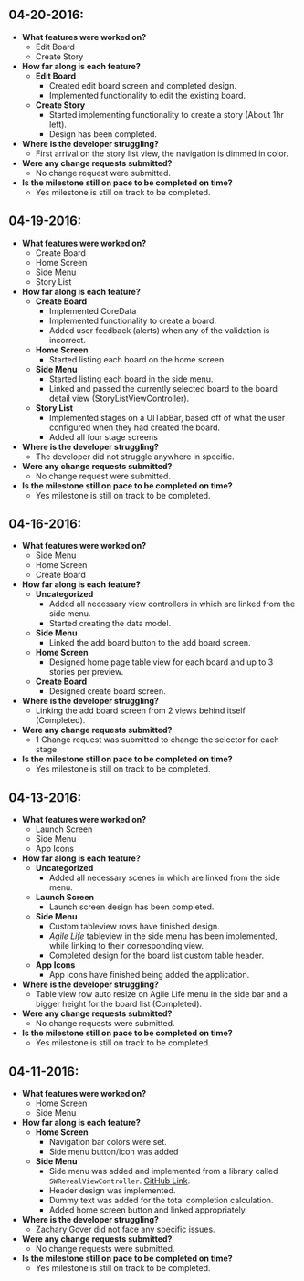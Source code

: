 **04-20-2016:**
--------------------------------
- **What features were worked on?**
	- Edit Board
	- Create Story
- **How far along is each feature?**
	- **Edit Board**
		- Created edit board screen and completed design.
		- Implemented functionality to edit the existing board.
	- **Create Story**
		- Started implementing functionality to create a story (About 1hr left).
		- Design has been completed.
- **Where is the developer struggling?**
	- First arrival on the story list view, the navigation is dimmed in color. 
- **Were any change requests submitted?**
	- No change request were submitted.
- **Is the milestone still on pace to be completed on time?**
	- Yes milestone is still on track to be completed.

**04-19-2016:**
--------------------------------
- **What features were worked on?**
	- Create Board
	- Home Screen
	- Side Menu
	- Story List
- **How far along is each feature?**
	- **Create Board**
		- Implemented CoreData
		- Implemented functionality to create a board.
		- Added user feedback (alerts) when any of the validation is incorrect.
	- **Home Screen**
		- Started listing each board on the home screen.
	- **Side Menu**
		- Started listing each board in the side menu.
		- Linked and passed the currently selected board to the board detail view (StoryListViewController).
	- **Story List**
		- Implemented stages on a UITabBar, based off of what the user configured when they had created the board.
		- Added all four stage screens
- **Where is the developer struggling?**
	- The developer did not struggle anywhere in specific.
- **Were any change requests submitted?**
	- No change request were submitted.
- **Is the milestone still on pace to be completed on time?**
	- Yes milestone is still on track to be completed.

**04-16-2016:**
--------------------------------
- **What features were worked on?**
	- Side Menu
	- Home Screen
	- Create Board
- **How far along is each feature?**
	- **Uncategorized**
		- Added all necessary view controllers in which are linked from the side menu.
		- Started creating the data model.
	- **Side Menu**
		- Linked the add board button to the add board screen.
	- **Home Screen**
		- Designed home page table view for each board and up to 3 stories per preview.
	- **Create Board**
		- Designed create board screen.
- **Where is the developer struggling?**
	- Linking the add board screen from 2 views behind itself (Completed).
- **Were any change requests submitted?**
	- 1 Change request was submitted to change the selector for each stage.
- **Is the milestone still on pace to be completed on time?**
	- Yes milestone is still on track to be completed.

**04-13-2016:**
--------------------------------
- **What features were worked on?**
	- Launch Screen
	- Side Menu
	- App Icons
- **How far along is each feature?**
	- **Uncategorized**
		- Added all necessary scenes in which are linked from the side menu.
	- **Launch Screen**
		- Launch screen design has been completed.
	- **Side Menu**
		- Custom tableview rows have finished design.
		- *Agile Life* tableview in the side menu has been implemented, while linking to their corresponding view.
		- Completed design for the board list custom table header.
	- **App Icons**
		- App icons have finished being added the application.
- **Where is the developer struggling?**
	- Table view row auto resize on Agile Life menu in the side bar and a bigger height for the board list (Completed).
- **Were any change requests submitted?**
	- No change requests were submitted.
- **Is the milestone still on pace to be completed on time?**
	- Yes milestone is still on track to be completed.


**04-11-2016:**
--------------------------------
- **What features were worked on?**
	- Home Screen
	- Side Menu
- **How far along is each feature?**
	- **Home Screen**
		- Navigation bar colors were set.
		- Side menu button/icon was added
	- **Side Menu**
		- Side menu was added and implemented from a library called `SWRevealViewController`. [GitHub Link](https://github.com/John-Lluch/SWRevealViewController).
		- Header design was implemented.
		- Dummy text was added for the total completion calculation.
		- Added home screen button and linked appropriately.
- **Where is the developer struggling?**
	- Zachary Gover did not face any specific issues.
- **Were any change requests submitted?**
	- No change requests were submitted.
- **Is the milestone still on pace to be completed on time?**
	- Yes milestone is still on track to be completed.